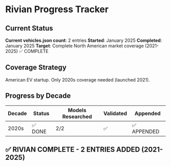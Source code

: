 # Rivian Progress Tracker

## Current Status
**Current vehicles.json count**: 2 entries
**Started**: January 2025
**Completed**: January 2025
**Target**: Complete North American market coverage (2021-2025) ✅ COMPLETE

## Coverage Strategy
American EV startup. Only 2020s coverage needed (launched 2021).

## Progress by Decade
| Decade | Status | Models Researched | Validated | Appended |
|--------|---------|------------------|-----------|----------|
| 2020s | ✅ DONE | 2/2 | ✅ | ✅ APPENDED |

## ✅ RIVIAN COMPLETE - 2 ENTRIES ADDED (2021-2025)
